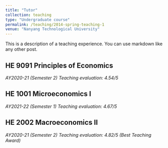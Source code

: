 ```yaml
---
title: "Tutor"
collection: teaching
type: "Undergraduate course"
permalink: /teaching/2014-spring-teaching-1
venue: "Nanyang Technological University"
---
```


This is a description of a teaching experience. You can use markdown like any other post.

HE 9091 Principles of Economics
-----
*AY2020-21 (Semester 2)*
*Teaching evaluation: 4.54/5*

HE 1001 Microeconomics I
-----
*AY2021-22 (Semester 1)*
*Teaching evaluation: 4.67/5*

HE 2002 Macroeconomics II 
-----
*AY2020-21 (Semester 2)*
*Teaching evaluation: 4.82/5 (Best Teaching Award)*
  
